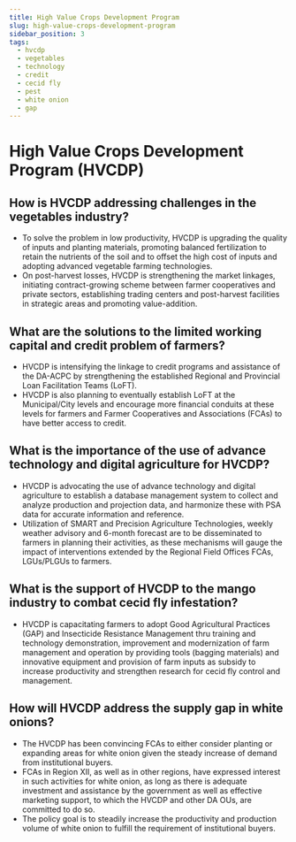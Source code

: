 ```yaml
---
title: High Value Crops Development Program
slug: high-value-crops-development-program
sidebar_position: 3
tags:
  - hvcdp
  - vegetables
  - technology
  - credit
  - cecid fly
  - pest
  - white onion
  - gap
---
```


# High Value Crops Development Program (HVCDP)

## How is HVCDP addressing challenges in the vegetables industry?

- To solve the problem in low productivity, HVCDP is upgrading the quality of inputs and planting materials, promoting  balanced fertilization  to retain the nutrients of the soil and to offset the high cost of inputs and adopting advanced vegetable farming technologies.
- On post-harvest losses, HVCDP is strengthening the market linkages, initiating contract-growing scheme between farmer cooperatives and private sectors, establishing trading centers and post-harvest facilities in strategic areas and promoting value-addition.

## What are the solutions to the limited working capital and credit problem of farmers?

- HVCDP is intensifying the linkage to credit programs and assistance of the DA-ACPC by strengthening the established Regional and Provincial Loan Facilitation Teams (LoFT).
- HVCDP is also planning to eventually establish LoFT at the Municipal/City levels and encourage more financial conduits at these levels for farmers and Farmer Cooperatives and Associations (FCAs) to have better access to credit.

## What is the importance of the use of advance technology and digital agriculture for HVCDP?

- HVCDP is advocating the use of advance technology and digital agriculture to establish a database management system to collect and analyze production and projection data, and harmonize these with PSA data for accurate information and reference.
- Utilization of SMART and Precision Agriculture Technologies, weekly weather advisory and 6-month forecast are to be disseminated to farmers in planning their activities, as these mechanisms will gauge the  impact of interventions extended by the Regional Field Offices FCAs, LGUs/PLGUs to farmers.

## What is the support of HVCDP to the mango industry to combat cecid fly infestation?

- HVCDP is capacitating farmers to adopt Good Agricultural Practices (GAP) and Insecticide Resistance Management thru training and technology demonstration, improvement and modernization of farm management and operation by providing tools (bagging materials) and innovative equipment and provision of farm inputs as subsidy to increase productivity and strengthen research for cecid fly control and management.

## How will HVCDP address the supply gap in white onions?

- The HVCDP has been convincing FCAs to either consider planting or expanding areas for white onion given the steady increase of demand from institutional buyers.
- FCAs in Region XII, as well as in other regions, have expressed interest in such activities for white onion, as long as there is adequate investment and assistance by the government as well as effective marketing support, to which the HVCDP and other DA OUs, are committed to do so.
- The policy goal is to steadily increase the productivity and production volume of white onion to fulfill the requirement of institutional buyers. 
